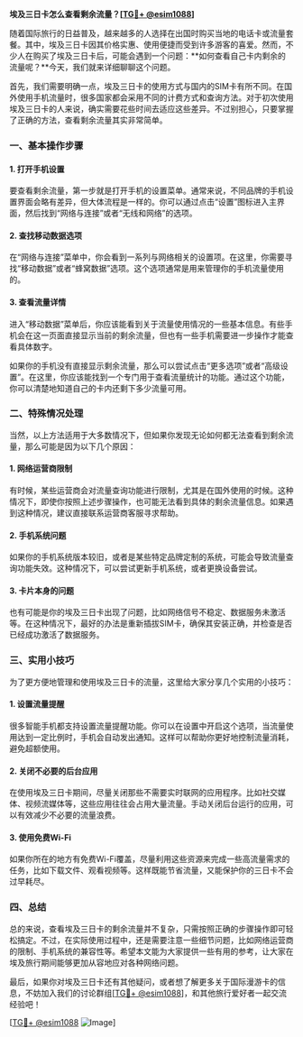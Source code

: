 **埃及三日卡怎么查看剩余流量？[[TG💪+ @esim1088](https://t.me/s/esim1088)]**

随着国际旅行的日益普及，越来越多的人选择在出国时购买当地的电话卡或流量套餐。其中，埃及三日卡因其价格实惠、使用便捷而受到许多游客的喜爱。然而，不少人在购买了埃及三日卡后，可能会遇到一个问题：**如何查看自己卡内剩余的流量呢？**今天，我们就来详细聊聊这个问题。

首先，我们需要明确一点，埃及三日卡的使用方式与国内的SIM卡有所不同。在国外使用手机流量时，很多国家都会采用不同的计费方式和查询方法。对于初次使用埃及三日卡的人来说，确实需要花些时间去适应这些差异。不过别担心，只要掌握了正确的方法，查看剩余流量其实非常简单。

### 一、基本操作步骤

#### 1. 打开手机设置
要查看剩余流量，第一步就是打开手机的设置菜单。通常来说，不同品牌的手机设置界面会略有差异，但大体流程是一样的。你可以通过点击“设置”图标进入主界面，然后找到“网络与连接”或者“无线和网络”的选项。

#### 2. 查找移动数据选项
在“网络与连接”菜单中，你会看到一系列与网络相关的设置项。在这里，你需要寻找“移动数据”或者“蜂窝数据”选项。这个选项通常是用来管理你的手机流量使用的。

#### 3. 查看流量详情
进入“移动数据”菜单后，你应该能看到关于流量使用情况的一些基本信息。有些手机会在这一页面直接显示当前的剩余流量，但也有一些手机需要进一步操作才能查看具体数字。

如果你的手机没有直接显示剩余流量，那么可以尝试点击“更多选项”或者“高级设置”。在这里，你应该能找到一个专门用于查看流量统计的功能。通过这个功能，你可以清楚地知道自己的卡内还剩下多少流量可用。

### 二、特殊情况处理

当然，以上方法适用于大多数情况下，但如果你发现无论如何都无法查看到剩余流量，那么可能是因为以下几个原因：

#### 1. 网络运营商限制
有时候，某些运营商会对流量查询功能进行限制，尤其是在国外使用的时候。这种情况下，即使你按照上述步骤操作，也可能无法看到具体的剩余流量信息。如果遇到这种情况，建议直接联系运营商客服寻求帮助。

#### 2. 手机系统问题
如果你的手机系统版本较旧，或者是某些特定品牌定制的系统，可能会导致流量查询功能失效。这种情况下，可以尝试更新手机系统，或者更换设备尝试。

#### 3. 卡片本身的问题
也有可能是你的埃及三日卡出现了问题，比如网络信号不稳定、数据服务未激活等。在这种情况下，最好的办法是重新插拔SIM卡，确保其安装正确，并检查是否已经成功激活了数据服务。

### 三、实用小技巧

为了更方便地管理和使用埃及三日卡的流量，这里给大家分享几个实用的小技巧：

#### 1. 设置流量提醒
很多智能手机都支持设置流量提醒功能。你可以在设置中开启这个选项，当流量使用达到一定比例时，手机会自动发出通知。这样可以帮助你更好地控制流量消耗，避免超额使用。

#### 2. 关闭不必要的后台应用
在使用埃及三日卡期间，尽量关闭那些不需要实时联网的应用程序。比如社交媒体、视频流媒体等，这些应用往往会占用大量流量。手动关闭后台运行的应用，可以有效减少不必要的流量浪费。

#### 3. 使用免费Wi-Fi
如果你所在的地方有免费Wi-Fi覆盖，尽量利用这些资源来完成一些高流量需求的任务，比如下载文件、观看视频等。这样既能节省流量，又能保护你的三日卡不会过早耗尽。

### 四、总结

总的来说，查看埃及三日卡的剩余流量并不复杂，只需按照正确的步骤操作即可轻松搞定。不过，在实际使用过程中，还是需要注意一些细节问题，比如网络运营商的限制、手机系统的兼容性等。希望本文能为大家提供一些有用的参考，让大家在埃及旅行期间能够更加从容地应对各种网络问题。

最后，如果你对埃及三日卡还有其他疑问，或者想了解更多关于国际漫游卡的信息，不妨加入我们的讨论群组[[TG💪+ @esim1088](https://t.me/s/esim1088)]，和其他旅行爱好者一起交流经验吧！

[[TG💪+ @esim1088](https://t.me/s/esim1088) ![Image](https://i.postimg.cc/4NQfJmqS/Snipaste-2025-05-13-00-14-12.png)]